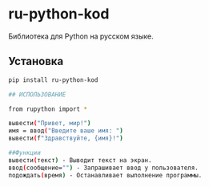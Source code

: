 # ru-python-kod

Библиотека для Python на русском языке.

## Установка

```bash
pip install ru-python-kod

## ИСПОЛЬЗОВАНИЕ

from rupython import *

вывести("Привет, мир!")
имя = ввод("Введите ваше имя: ")
вывести(f"Здравствуйте, {имя}!")

##Функции
вывести(текст) - Выводит текст на экран.
ввод(сообщение="") - Запрашивает ввод у пользователя.
подождать(время) - Останавливает выполнение программы.